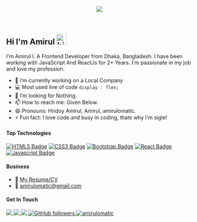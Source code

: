 

<p align="center">
<img src="https://fuertedevelopers.in/wp-content/uploads/2020/08/aboutus.gif">
</p>
<br />


## Hi I'm Amirul <img src="https://user-images.githubusercontent.com/1303154/88677602-1635ba80-d120-11ea-84d8-d263ba5fc3c0.gif" width="28px" alt="hi">

I'm Amirul I. A Frontend Developer from Dhaka, Bangladesh. I have been working with JavaScript And ReactJs for 2+ Years. I'm passionate in my job and love my profession.


- 🔭 I’m currently working on a Local Company
- :computer: Most used line of code `display : flex;`
- 🤔 I’m looking for Nothing.
- 📫 How to reach me: Given Below.
- 😄 Pronouns: Hridoy Amirul, Amirul, amirulomatic.
- ⚡ Fun fact: I love code and busy in coding, thats why I'm sigle!

#### Top Technologies

[![HTML5 Badge](https://img.shields.io/badge/-HTML5-E34F26?style=for-the-badge&labelColor=black&logo=html5&logoColor=E34F26)](#) 
[![CSS3 Badge](https://img.shields.io/badge/-CSS3-1572B6?style=for-the-badge&labelColor=black&logo=css3&logoColor=1572B6)](#) 
[![Bootstrap Badge](https://img.shields.io/badge/-Bootstrap-7952B3?style=for-the-badge&labelColor=black&logo=css3&logoColor=7952B3)](#)
[![React Badge](https://img.shields.io/badge/-React-61DBFB?style=for-the-badge&labelColor=black&logo=react&logoColor=61DBFB)](#) 
[![Javascript Badge](https://img.shields.io/badge/-Javascript-F0DB4F?style=for-the-badge&labelColor=black&logo=javascript&logoColor=F0DB4F)](#) 


#### Business

- :paperclip: [My Resume/CV](https://amirulomatic.com/resume.pdf)
- :email: amirulomatic@gmail.com

#### Get In Touch

<p align="left">
  <a href="https://facebook.com/amirulomatic" target="_blank">
    <img src="https://img.shields.io/badge/-Facebook-1877F2?style=flat&labelColor=1877F2&logo=facebook&logoColor=white&link=https://facebook.com/amirulomatic">
  </a>
  
  <a href="https://twitter.com/amirulomatic" target="_blank">
    <img src="https://img.shields.io/badge/-Twitter-1ca0f1?style=flat&labelColor=1ca0f1&logo=twitter&logoColor=white&link=https://twitter.com/amirulomatic">
  </a>
  <a href="mailto:amirulomatic@gmail.com?subject=Hello Dear Amirul! I sending this message from your Github Profile. I need to talk to you!" target="_blank">
    <img src="https://img.shields.io/badge/-Mail Me-c14438?style=flat&logo=Gmail&logoColor=white&link=mailto:amirulomatic@gmail.com">
  </a>
  <a href="https://github.com/amirulomatic" target="_blank">
    <img alt="GitHub followers" src="https://img.shields.io/github/followers/amirulomatic?label=Github&style=flat">
  </a>
  <a href="https://github.com/amirulomatic" target="_blank">
    <img src="https://komarev.com/ghpvc/?username=amirulomatic&label=Views&color=brightgreen&style=flat" alt="amirulomatic" />
  </a>
</p

